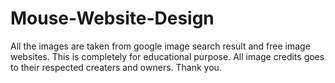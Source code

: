 # Mouse-Website-Design

All the images are taken from google image search result and free image websites. This is completely for educational purpose. All image credits goes to their respected creaters and owners. Thank you.
